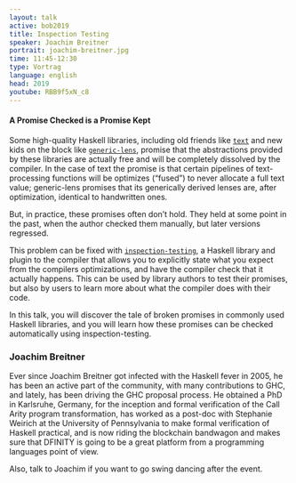 ```yaml
---
layout: talk
active: bob2019
title: Inspection Testing
speaker: Joachim Breitner
portrait: joachim-breitner.jpg
time: 11:45-12:30
type: Vortrag
language: english
head: 2019
youtube: RBB9f5xN_c8
---
```


#### A Promise Checked is a Promise Kept

Some high-quality Haskell libraries, including old friends like
[`text`](https://github.com/haskell/text) and new kids on the block
like [`generic-lens`](https://github.com/kcsongor/generic-lens),
promise that the abstractions provided by these libraries are actually
free and will be completely dissolved by the compiler. In the case of
text the promise is that certain pipelines of text-processing
functions will be optimizes (“fused”) to never allocate a full text
value; generic-lens promises that its generically derived lenses are,
after optimization, identical to handwritten ones.

But, in practice, these promises often don’t hold. They held at some
point in the past, when the author checked them manually, but later
versions regressed.

This problem can be fixed with
[`inspection-testing`](https://github.com/nomeata/inspection-testing), a
Haskell library and plugin to the compiler that allows you to
explicitly state what you expect from the compilers optimizations, and
have the compiler check that it actually happens. This can be used by
library authors to test their promises, but also by users to learn
more about what the compiler does with their code.

In this talk, you will discover the tale of broken promises in
commonly used Haskell libraries, and you will learn how these promises
can be checked automatically using inspection-testing.

### Joachim Breitner

Ever since Joachim Breitner got infected with the Haskell fever in
2005, he has been an active part of the community, with many
contributions to GHC, and lately, has been driving the GHC proposal
process. He obtained a PhD in Karlsruhe, Germany, for the inception
and formal verification of the Call Arity program transformation, has
worked as a post-doc with Stephanie Weirich at the University of
Pennsylvania to make formal verification of Haskell practical, and is
now riding the blockchain bandwagon and makes sure that DFINITY is
going to be a great platform from a programming languages point of
view.

Also, talk to Joachim if you want to go swing dancing after the event.
